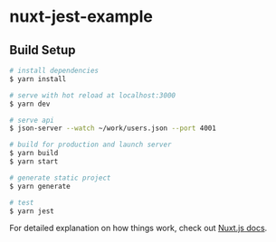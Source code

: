 # nuxt-jest-example

## Build Setup

```bash
# install dependencies
$ yarn install

# serve with hot reload at localhost:3000
$ yarn dev

# serve api
$ json-server --watch ~/work/users.json --port 4001

# build for production and launch server
$ yarn build
$ yarn start

# generate static project
$ yarn generate

# test
$ yarn jest
```



For detailed explanation on how things work, check out [Nuxt.js docs](https://nuxtjs.org).
